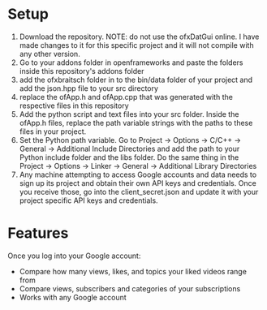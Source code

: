 # Setup
  1. Download the repository. NOTE: do not use the ofxDatGui online. I have made changes to it for this specific project and it will not compile with any other  version. 
  2. Go to your addons folder in openframeworks and paste the folders inside this repository's addons folder
  3. add the ofxbraitsch folder in to the bin/data folder of your project and add the json.hpp file to your src directory
  4. replace the ofApp.h and ofApp.cpp that was generated with the respective files in this repository
  5. Add the python script and text files into your src folder. Inside the ofApp.h files, replace the path variable strings with the paths to these files in your project. 
  6. Set the Python path variable. Go to Project -> Options -> C/C++ -> General -> Additional Include Directories and add the path to your Python include folder and the libs folder. Do the same thing in the Project -> Options -> Linker -> General -> Additional Library Directories
  7. Any machine attempting to access Google accounts and data needs to sign up its project and obtain their own API keys and credentials. Once you receive those, go into the client_secret.json and update it with your project specific API keys and credentials.  
  
# Features
Once you log into your Google account: <br>
* Compare how many views, likes, and topics your liked videos range from 
* Compare views, subscribers and categories of your subscriptions
* Works with any Google account
    
  
  

